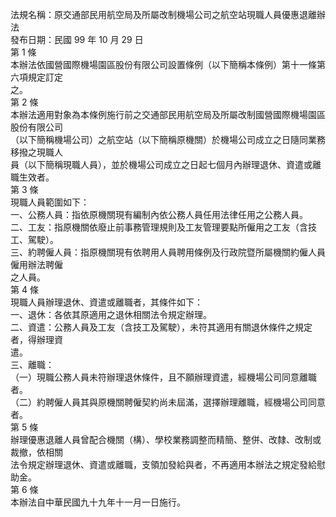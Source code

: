 法規名稱：原交通部民用航空局及所屬改制機場公司之航空站現職人員優惠退離辦法  
發布日期：民國 99 年 10 月 29 日  
第 1 條  
本辦法依國營國際機場園區股份有限公司設置條例（以下簡稱本條例）第十一條第六項規定訂定  
之。  
第 2 條  
本辦法適用對象為本條例施行前之交通部民用航空局及所屬改制國營國際機場園區股份有限公司  
（以下簡稱機場公司）之航空站（以下簡稱原機關）於機場公司成立之日隨同業務移撥之現職人  
員（以下簡稱現職人員），並於機場公司成立之日起七個月內辦理退休、資遣或離職生效者。  
第 3 條  
現職人員範圍如下：  
一、公務人員：指依原機關現有編制內依公務人員任用法律任用之公務人員。  
二、工友：指原機關依廢止前事務管理規則及工友管理要點所僱用之工友（含技工、駕駛）。  
三、約聘僱人員：指原機關現有依聘用人員聘用條例及行政院暨所屬機關約僱人員僱用辦法聘僱  
之人員。  
第 4 條  
現職人員辦理退休、資遣或離職者，其條件如下：  
一、退休：各依其原適用之退休相關法令規定辦理。  
二、資遣：公務人員及工友（含技工及駕駛），未符其適用有關退休條件之規定者，得辦理資  
遣。  
三、離職：  
（一）現職公務人員未符辦理退休條件，且不願辦理資遣，經機場公司同意離職者。  
（二）約聘僱人員其與原機關聘僱契約尚未屆滿，選擇辦理離職，經機場公司同意者。  
第 5 條  
辦理優惠退離人員曾配合機關（構）、學校業務調整而精簡、整併、改隸、改制或裁撤，依相關  
法令規定辦理退休、資遣或離職，支領加發給與者，不再適用本辦法之規定發給慰助金。  
第 6 條  
本辦法自中華民國九十九年十一月一日施行。  



